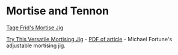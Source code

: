 # Mortise and Tennon

[Tage Frid's Mortise Jig](https://www.highlandwoodworking.com/tagefridsmortisingjig.aspx)

[Try This Versatile Mortising Jig](https://www.finewoodworking.com/2008/03/01/try-this-versatile-mortising-jig) - [PDF of article](https://www.finewoodworking.com/membership/pdf/9327/011197074.pdf) - Michael Fortune's adjustable mortising jig.
